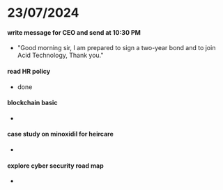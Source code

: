 # 23/07/2024

#### write message for CEO and send at 10:30 PM
- "Good morning sir, I am prepared to sign a two-year bond and to join Acid Technology, Thank you."

#### read HR policy
- done

#### blockchain basic
-

#### case study on minoxidil for heircare
- 

#### explore cyber security road map
-